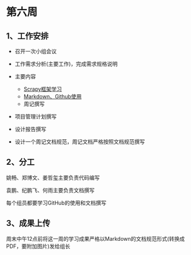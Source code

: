 # 第六周

## 1、工作安排

- 召开一次小组会议
- 工作需求分析(主要工作)，完成需求规格说明
- 主要内容
  - [Scrapy框架学习](https://www.osgeo.cn/scrapy/)
  - [Markdown、Github使用](https://github.com/BUCT-CS1808-SoftwareEngineering/SofwareEngineering/wiki/%E7%9B%B8%E5%85%B3%E5%B7%A5%E5%85%B7%E5%85%A5%E9%97%A8)
  - 周记撰写
- 项目管理计划撰写
- 设计报告撰写

- 设计一个周记文档规范，周记文档严格按照文档规范撰写

## 2、分工

姚畅、郑博文、姜哲玺主要负责代码编写

袁鹏、纪鹏飞、何雨主要负责文档撰写

每个组员都要学习GitHub的使用和文档撰写

## 3、成果上传

周末中午12点前将这一周的学习成果严格以Markdown的文档规范形式(转换成PDF，要附加图片)发给组长

